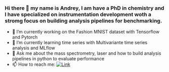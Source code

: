 ### Hi there 👋 my name is Andrey, I am have a PhD in chemistry and I have specialized on instrumentation development woth a stromg focus on building analysis pipelines for benchmarking.
- 🔭 I’m currently working on the Fashion MNIST dataset with Tensorflow and Pytorch
- 🌱 I’m currently learning time series with Multivariante time series analysis and MLflow  
- 💬 Ask me about the mass spectrometry, laser and how to build analysis pipelines in python to evaluate performance 
- 📫 How to reach me: 
[![Link](https://img.shields.io/badge/LinkedIn-0077B5?style=for-the-badge&logo=linkedin&logoColor=white)](https://www.linkedin.com/in/andrey-krutilin)


<!--
**andrey101010/andrey101010** is a ✨ _special_ ✨ repository because its `README.md` (this file) appears on your GitHub profile.

Here are some ideas to get you started:
[](https://img.shields.io/badge/LinkedIn-0077B5?style=for-the-badge&logo=linkedin&logoColor=white)

-->
